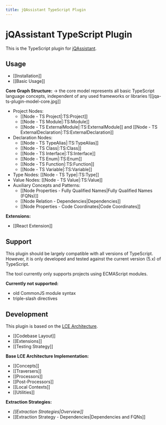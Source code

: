 ```yaml
---
title: jQAssistant TypeScript Plugin
---
```

# jQAssistant TypeScript Plugin

This is the TypeScript plugin for [jQAssistant](https://jqassistant.org).
## Usage
- [[Installation]]
- [[Basic Usage]]

**Core Graph Structure:**
-> the core model represents all basic TypeScript language concepts, independent of any used frameworks or libraries
![[jqa-ts-plugin-model-core.jpg]]
- Project Nodes:
	- [[Node - TS Project|:TS:Project]]
	- [[Node - TS Module|:TS:Module]]
	- [[Node - TS ExternalModule|:TS:ExternalModule]] and [[Node - TS ExternalDeclaration|:TS:ExternalDeclaration]]
- Declaration Nodes:
	- [[Node - TS TypeAlias|:TS:TypeAlias]]
	- [[Node - TS Class|:TS:Class]]
	- [[Node - TS Interface|:TS:Interface]]
	- [[Node - TS Enum|:TS:Enum]]
	- [[Node - TS Function|:TS:Function]]
	- [[Node - TS Variable|:TS:Variable]]
- Type Nodes: [[Node - TS Type|:TS:Type]]
- Value Nodes: [[Node - TS Value|:TS:Value]]
- Auxiliary Concepts and Patterns:
	- [[Node Properties - Fully Qualified Names|Fully Qualified Names (FQNs)]]
	- [[Node Relation - Dependencies|Dependencies]]
	- [[Node Properties - Code Coordinates|Code Coordinates]]

**Extensions:**
- [[React Extension]]

## Support  
This plugin should be largely compatible with all versions of TypeScript.  
However, it is only developed and tested against the current version (5.x) of TypeScript.  
  
The tool currently only supports projects using ECMAScript modules.  
  
**Currently not supported:**  
- old CommonJS module syntax  
- triple-slash directives

## Development
This plugin is based on the [LCE Architecture](https://jqassistant-plugin.github.io/jqassistant-lce-docs/).
- [[Codebase Layout]]
- [[Extensions]]
- [[Testing Strategy]]

**Base LCE Architecture Implementation:**
- [[Concepts]]
- [[Traversers]]
- [[Processors]]
- [[Post-Processors]]
- [[Local Contexts]]
- [[Utilities]]

**Extraction Strategies:**
- *[[Extraction Strategies|Overview]]*
- [[Extraction Strategy - Dependencies|Dependencies and FQNs]]